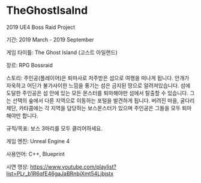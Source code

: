 # TheGhostIsalnd
2019 UE4 Boss Raid Project

기간: 2019 March - 2019 September

게임 타이틀: The Ghost Island (고스트 아일랜드)

장르: RPG Bossraid

스토리: 주인공(플레이어)은 퇴마사로 저주받은 섬으로 여행을 떠나게 됩니다. 안개가 자욱하고 어딘가 불가사이한 느낌을 풍기는 섬은 금지된 땅으로 알려져있습니다. 섬에 도달한 주인공은 섬 안에 있는 모든 몬스터를 퇴마해야만 섬에서 탈출할 수 있습니다. 그는 선택의 숲에서 다른 지역으로 이동하는 포털을 발견하게 됩니다. 버려진 마을, 굴다리 제단, 카타콤에는 각 지역을 담당하는 보스몬스터가 있으며 주인공은 그들을 모두 퇴마해야만 합니다. 

규칙/목표: 보스 3마리를 모두 클리어하세요.

게임 엔진: Unreal Engine 4

사용언어: C++, Blueprint

시연 영상: https://www.youtube.com/playlist?list=PLr_b1R6qfE46gaJaBRnbjXmt54Ljbjstx

